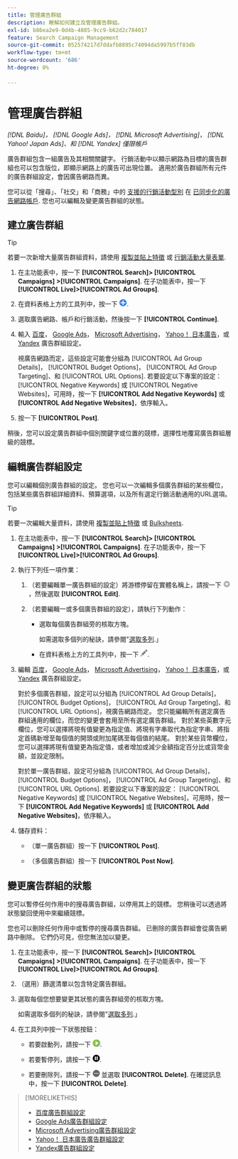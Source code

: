 ```yaml
---
title: 管理廣告群組
description: 瞭解如何建立及管理廣告群組。
exl-id: b86ea2e9-0d4b-4885-9cc9-b62d2c784017
feature: Search Campaign Management
source-git-commit: 052574217d7ddafb8895c74094da5997b5ff83db
workflow-type: tm+mt
source-wordcount: '686'
ht-degree: 0%

---
```


# 管理廣告群組

*[!DNL Baidu]， [!DNL Google Ads]， [!DNL Microsoft Advertising]， [!DNL Yahoo! Japan Ads]、和 [!DNL Yandex] 僅限帳戶*

廣告群組包含一組廣告及其相關關鍵字。 行銷活動中以顯示網路為目標的廣告群組也可以包含版位，即顯示網路上的廣告可出現位置。 適用於廣告群組所有元件的廣告群組設定，會因廣告網路而異。

您可以從「搜尋」、「社交」和「商務」中的 [支援的行銷活動型別](/help/search-social-commerce/introduction/supported-inventory.md) 在 [已同步化的廣告網路帳戶](/help/search-social-commerce/campaign-management/accounts/ad-network-account-about.md). 您也可以編輯及變更廣告群組的狀態。

## 建立廣告群組

>[!TIP]
>
>若要一次新增大量廣告群組資料，請使用 [複製並貼上特徵](/help/search-social-commerce/campaign-management/campaigns/copy-paste.md) 或 [行銷活動大量表單](/help/search-social-commerce/campaign-management/bulksheets/bulksheet-about.md).

1. 在主功能表中，按一下 **[!UICONTROL Search]> [!UICONTROL Campaigns] >[!UICONTROL Campaigns]**. 在子功能表中，按一下 **[!UICONTROL Live]>[!UICONTROL Ad Groups]**.

1. 在資料表格上方的工具列中，按一下 ![建立](/help/search-social-commerce/assets/add.png "建立").

1. 選取廣告網路、帳戶和行銷活動，然後按一下 **[!UICONTROL Continue]**.

1. 輸入 [百度](/help/search-social-commerce/campaign-management/campaigns/ad-group-settings-baidu.md)， [Google Ads](/help/search-social-commerce/campaign-management/campaigns/ad-group-settings-google.md)， [Microsoft Advertising](/help/search-social-commerce/campaign-management/campaigns/ad-group-settings-microsoft.md)， [Yahoo！ 日本廣告](/help/search-social-commerce/campaign-management/campaigns/ad-group-settings-yahoo-japan.md)，或 [Yandex](/help/search-social-commerce/campaign-management/campaigns/ad-group-settings-yandex.md) 廣告群組設定。

   視廣告網路而定，這些設定可能會分組為 [!UICONTROL Ad Group Details]， [!UICONTROL Budget Options]， [!UICONTROL Ad Group Targeting]、和 [!UICONTROL URL Options]. 若要設定以下專案的設定： [!UICONTROL Negative Keywords] 或 [!UICONTROL Negative Websites]，可用時，按一下 **[!UICONTROL Add Negative Keywords]** 或 **[!UICONTROL Add Negative Websites]**，依序輸入。

1. 按一下 **[!UICONTROL Post]**.

稍後，您可以設定廣告群組中個別關鍵字或位置的競標，選擇性地覆寫廣告群組層級的競標。

## 編輯廣告群組設定

您可以編輯個別廣告群組的設定。 您也可以一次編輯多個廣告群組的某些欄位，包括某些廣告群組詳細資料、預算選項，以及所有選定行銷活動通用的URL選項。

>[!TIP]
>
>若要一次編輯大量資料，請使用 [複製並貼上特徵](/help/search-social-commerce/campaign-management/campaigns/copy-paste.md) 或 [Bulksheets](/help/search-social-commerce/campaign-management/bulksheets/bulksheet-about.md).

1. 在主功能表中，按一下 **[!UICONTROL Search]> [!UICONTROL Campaigns] >[!UICONTROL Campaigns]**. 在子功能表中，按一下 **[!UICONTROL Live]>[!UICONTROL Ad Groups]**.

1. 執行下列任一項作業：

   1. （若要編輯單一廣告群組的設定）將游標停留在實體名稱上，請按一下 ![功能表圖示](/help/search-social-commerce/assets/arrow-dropdown-menu.png "功能表圖示")，然後選取 **[!UICONTROL Edit]**.

   1. （若要編輯一或多個廣告群組的設定），請執行下列動作：

      * 選取每個廣告群組旁的核取方塊。

        如需選取多個列的秘訣，請參閱&quot;[選取多列](/help/search-social-commerce/common-tasks/navigation-editing-selection/multiple-rows-select.md).」

      * 在資料表格上方的工具列中，按一下 ![編輯](/help/search-social-commerce/assets/edit.png "編輯").

1. 編輯 [百度](/help/search-social-commerce/campaign-management/campaigns/ad-group-settings-baidu.md)， [Google Ads](/help/search-social-commerce/campaign-management/campaigns/ad-group-settings-google.md)， [Microsoft Advertising](/help/search-social-commerce/campaign-management/campaigns/ad-group-settings-microsoft.md)， [Yahoo！ 日本廣告](/help/search-social-commerce/campaign-management/campaigns/ad-group-settings-yahoo-japan.md)，或 [Yandex](/help/search-social-commerce/campaign-management/campaigns/ad-group-settings-yandex.md) 廣告群組設定。

   對於多個廣告群組，設定可以分組為 [!UICONTROL Ad Group Details]， [!UICONTROL Budget Options]， [!UICONTROL Ad Group Targeting]、和 [!UICONTROL URL Options]，視廣告網路而定。 您只能編輯所有選定廣告群組通用的欄位，而您的變更會套用至所有選定廣告群組。 對於某些英數字元欄位，您可以選擇將現有值變更為指定值、將現有字串取代為指定字串、將指定首碼新增至每個值的開頭或附加尾碼至每個值的結尾。 對於某些貨幣欄位，您可以選擇將現有值變更為指定值，或者增加或減少金額指定百分比或貨幣金額，並設定限制。

   對於單一廣告群組，設定可分組為 [!UICONTROL Ad Group Details]， [!UICONTROL Budget Options]， [!UICONTROL Ad Group Targeting]、和 [!UICONTROL URL Options]. 若要設定以下專案的設定： [!UICONTROL Negative Keywords] 或 [!UICONTROL Negative Websites]，可用時，按一下 **[!UICONTROL Add Negative Keywords]** 或 **[!UICONTROL Add Negative Websites]**，依序輸入。

1. 儲存資料：

   * （單一廣告群組）按一下 **[!UICONTROL Post]**.

   * （多個廣告群組）按一下 **[!UICONTROL Post Now]**.

## 變更廣告群組的狀態

您可以暫停任何作用中的搜尋廣告群組，以停用其上的競標。 您稍後可以透過將狀態變回使用中來繼續競標。

您也可以刪除任何作用中或暫停的搜尋廣告群組。 已刪除的廣告群組會從廣告網路中刪除。 它們仍可見，但您無法加以變更。

1. 在主功能表中，按一下 **[!UICONTROL Search]> [!UICONTROL Campaigns] >[!UICONTROL Campaigns]**. 在子功能表中，按一下 **[!UICONTROL Live]>[!UICONTROL Ad Groups]**.

1. （選用）篩選清單以包含特定廣告群組。

1. 選取每個您想要變更其狀態的廣告群組旁的核取方塊。

   如需選取多個列的秘訣，請參閱&quot;[選取多列](/help/search-social-commerce/common-tasks/navigation-editing-selection/multiple-rows-select.md).」

1. 在工具列中按一下狀態按鈕：
   * 若要啟動列，請按一下 ![啟動](/help/search-social-commerce/assets/activate.png "啟動").

   * 若要暫停列，請按一下 ![暫停](/help/search-social-commerce/assets/pause.png "暫停").

   * 若要刪除列，請按一下 ![更多](/help/search-social-commerce/assets/more.png "更多") 並選取 **[!UICONTROL Delete]**. 在確認訊息中，按一下 **[!UICONTROL Delete]**.

>[!MORELIKETHIS]
>
>* [百度廣告群組設定](/help/search-social-commerce/campaign-management/campaigns/ad-group-settings-baidu.md)
>* [Google Ads廣告群組設定](/help/search-social-commerce/campaign-management/campaigns/ad-group-settings-google.md)
>* [Microsoft Advertising廣告群組設定](/help/search-social-commerce/campaign-management/campaigns/ad-group-settings-microsoft.md)
>* [Yahoo！ 日本廣告廣告群組設定](/help/search-social-commerce/campaign-management/campaigns/ad-group-settings-yahoo-japan.md)
>* [Yandex廣告群組設定](/help/search-social-commerce/campaign-management/campaigns/ad-group-settings-yandex.md)
